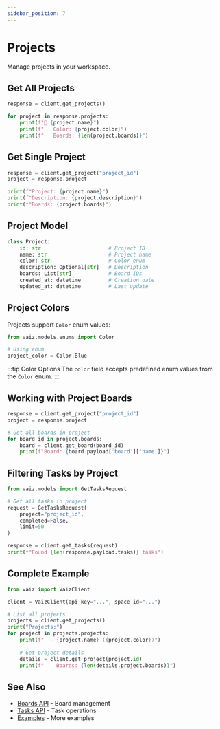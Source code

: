 ```yaml
---
sidebar_position: 7
---
```


# Projects

Manage projects in your workspace.

## Get All Projects

```python
response = client.get_projects()

for project in response.projects:
    print(f"📁 {project.name}")
    print(f"   Color: {project.color}")
    print(f"   Boards: {len(project.boards)}")
```

## Get Single Project

```python
response = client.get_project("project_id")
project = response.project

print(f"Project: {project.name}")
print(f"Description: {project.description}")
print(f"Boards: {project.boards}")
```

## Project Model

```python
class Project:
    id: str                      # Project ID
    name: str                    # Project name
    color: str                   # Color enum
    description: Optional[str]   # Description
    boards: List[str]            # Board IDs
    created_at: datetime         # Creation date
    updated_at: datetime         # Last update
```

## Project Colors

Projects support `Color` enum values:

```python
from vaiz.models.enums import Color

# Using enum
project_color = Color.Blue
```

:::tip Color Options
The `color` field accepts predefined enum values from the `Color` enum.
:::

## Working with Project Boards

```python
response = client.get_project("project_id")
project = response.project

# Get all boards in project
for board_id in project.boards:
    board = client.get_board(board_id)
    print(f"Board: {board.payload['board']['name']}")
```

## Filtering Tasks by Project

```python
from vaiz.models import GetTasksRequest

# Get all tasks in project
request = GetTasksRequest(
    project="project_id",
    completed=False,
    limit=50
)

response = client.get_tasks(request)
print(f"Found {len(response.payload.tasks)} tasks")
```

## Complete Example

```python
from vaiz import VaizClient

client = VaizClient(api_key="...", space_id="...")

# List all projects
projects = client.get_projects()
print("Projects:")
for project in projects.projects:
    print(f"  - {project.name} ({project.color})")
    
    # Get project details
    details = client.get_project(project.id)
    print(f"    Boards: {len(details.project.boards)}")
```

## See Also

- [Boards API](./boards) - Board management
- [Tasks API](./tasks) - Task operations
- [Examples](../patterns/introduction) - More examples

